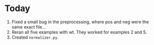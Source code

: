 # Today
1. Fixed a small bug in the preprocessing, where pos and neg were the same exact file...
2. Reran all five examples with wt. They worked for examples 2 and 5.
3. Created `normalizer.py`.
